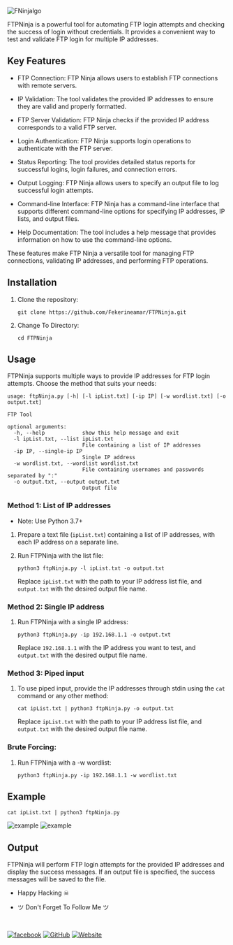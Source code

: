 ![FNinjalgo](https://github.com/Fekerineamar/Fekerineamar/blob/master/img/FNINJA.png)

FTPNinja is a powerful tool for automating FTP login attempts and checking the success of login without credentials. It provides a convenient way to test and validate FTP login for multiple IP addresses.

## Key Features
* FTP Connection: FTP Ninja allows users to establish FTP connections with remote servers.

* IP Validation: The tool validates the provided IP addresses to ensure they are valid and properly formatted.

* FTP Server Validation: FTP Ninja checks if the provided IP address corresponds to a valid FTP server.

* Login Authentication: FTP Ninja supports login operations to authenticate with the FTP server.

* Status Reporting: The tool provides detailed status reports for successful logins, login failures, and connection errors.

* Output Logging: FTP Ninja allows users to specify an output file to log successful login attempts.

* Command-line Interface: FTP Ninja has a command-line interface that supports different command-line options for specifying IP addresses, IP lists, and output files.

* Help Documentation: The tool includes a help message that provides information on how to use the command-line options.

These features make FTP Ninja a versatile tool for managing FTP connections, validating IP addresses, and performing FTP operations.

## Installation

1. Clone the repository:
   ```
   git clone https://github.com/Fekerineamar/FTPNinja.git
   ```

2. Change To Directory:
   ```
   cd FTPNinja
   ```

## Usage

FTPNinja supports multiple ways to provide IP addresses for FTP login attempts. Choose the method that suits your needs:

```
usage: ftpNinja.py [-h] [-l ipList.txt] [-ip IP] [-w wordlist.txt] [-o output.txt]

FTP Tool

optional arguments:
  -h, --help            show this help message and exit
  -l ipList.txt, --list ipList.txt
                        File containing a list of IP addresses
  -ip IP, --single-ip IP
                        Single IP address
  -w wordlist.txt, --wordlist wordlist.txt
                        File containing usernames and passwords separated by ":"
  -o output.txt, --output output.txt
                        Output file

```

### Method 1: List of IP addresses
* Note: Use Python 3.7+

1. Prepare a text file (`ipList.txt`) containing a list of IP addresses, with each IP address on a separate line.

2. Run FTPNinja with the list file:
   ```
   python3 ftpNinja.py -l ipList.txt -o output.txt
   ```
   Replace `ipList.txt` with the path to your IP address list file, and `output.txt` with the desired output file name.

### Method 2: Single IP address

1. Run FTPNinja with a single IP address:
   ```
   python3 ftpNinja.py -ip 192.168.1.1 -o output.txt
   ```
   Replace `192.168.1.1` with the IP address you want to test, and `output.txt` with the desired output file name.

### Method 3: Piped input

1. To use piped input, provide the IP addresses through stdin using the `cat` command or any other method:
   ```
   cat ipList.txt | python3 ftpNinja.py -o output.txt
   ```
   Replace `ipList.txt` with the path to your IP address list file, and `output.txt` with the desired output file name.

### Brute Forcing:

1. Run FTPNinja with a -w wordlist:
   ```
   python3 ftpNinja.py -ip 192.168.1.1 -w wordlist.txt
   ```
   
## Example 
   ```
   cat ipList.txt | python3 ftpNinja.py 
   ```
   ![example](https://github.com/Fekerineamar/Fekerineamar/blob/master/img/e.g.png)
   ![example](https://github.com/Fekerineamar/Fekerineamar/blob/master/img/Fwget.png)
   
## Output

FTPNinja will perform FTP login attempts for the provided IP addresses and display the success messages. If an output file is specified, the success messages will be saved to the file.

- Happy Hacking ☠

- ツ Don't Forget To Follow Me ツ
<br>

[![facebook](https://img.shields.io/badge/-Facebook-1877F2?style=for-the-badge&logo=Figma&logoColor=eeffff)](https://www.facebook.com/profile.php?id=100076323828870)
[![GitHub](https://img.shields.io/badge/-GitHub-181717?style=for-the-badge&logo=GitHub&logoColor=eeffff)](https://github.com/FekerineAmar/)
[![Website](https://img.shields.io/badge/-Website-181717?style=for-the-badge&logo=Internet-Archive&logoColor=eeffff)](https://developer.x10.mx/)
